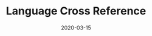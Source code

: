 ---
title: Language Cross Reference
date: "2020-03-15"
description: ""
maxComparisons: 3
comparisonType: "languages"
comparisonSections:
  - style: "Style"
  - basic: "Basics: Variables, Types, and Operators"
  - nullable: "Nullability"
  - string: "Strings"
  - flow: "Control Flow"
  - collection: "Collections"
  - function: "Functions"
  - enum: "Enumerations"
  - struct: "Structs"
  - class: "Classes"
  - protocol: "Protocols & Extensions"
  - error: "Error Handling"
  - misc: "Miscellaneous"
  - core: "Core Libraries (beyond the language)"
---